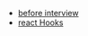 - [before interview](https://youtu.be/wIyHSOugGGw?si=051BsY5zWrLNk-7P)
- [react Hooks](https://youtu.be/LOH1l-MP_9k?si=SVhKANY9a6XxgJhN)